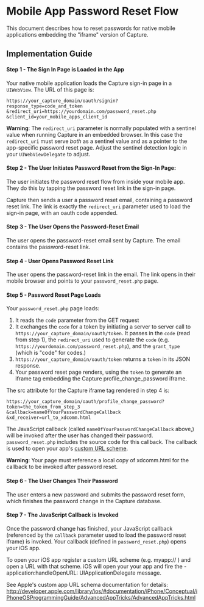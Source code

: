 # Mobile App Password Reset Flow

This document describes how to reset passwords for native mobile
applications embedding the "iframe" version of Capture.

## Implementation Guide

#### Step 1 - The Sign In Page is Loaded in the App

Your native mobile application loads the Capture sign-in page in a 
`UIWebView`. The URL of this page is:  

    https://your_capture_domain/oauth/signin?
    response_type=code_and_token
    &redirect_uri=https://yourdomain.com/password_reset.php
    &client_id=your_mobile_apps_client_id

**Warning**: The `redirect_uri` parameter is normally populated with a
sentinel value when running Capture in an embedded browser. In this 
case the `redirect_uri` must serve *both* as a sentinel value and as a 
pointer to the app-specific password reset page. Adjust the sentinel 
detection logic in your `UIWebViewDelegate` to adjust.

#### Step 2 - The User Initiates Password Reset from the Sign-In Page:

The user initiates the password reset flow from inside your mobile app. 
They do this by tapping the password reset link in the sign-in page.

Capture then sends a user a password reset email, containing a password
reset link. The link is exactly the `redirect_uri` parameter used to
load the sign-in page, with an oauth code appended.

#### Step 3 - The User Opens the Password-Reset Email

The user opens the password-reset email sent by Capture. The email 
contains the password-reset link.

#### Step 4 - User Opens Password Reset Link

The user opens the password-reset link in the email. The link opens in 
their mobile browser and points to your `password_reset.php` page.

#### Step 5 - Password Reset Page Loads

Your `password_reset.php` page loads:

 1. It reads the `code` parameter from the GET request
 2. It exchanges the `code` for a token by initiating a server to server
   call to `https://your_capture_domain/oauth/token`.
   It passes in the `code` (read from step 1), the `redirect_uri` used to
   generate the `code` (e.g.
   `https://yourdomain.com/password_reset.php`), and the `grant_type`
   (which is "code" for codes.)
 3. `https://your_capture_domain/oauth/token` returns a `token` in
    its JSON response.
 4. Your password reset page renders, using the `token` to generate an
    iframe tag embedding the Capture profile_change_password iframe.

The src attribute for the Capture iframe tag rendered in step 4 is:

    https://your_capture_domain/oauth/profile_change_password?
    token=the_token_from_step_3
    &callback=nameOfYourPasswordChangeCallback
    &xd_receiver=url_to_xdcomm.html

The JavaScript callback (called `nameOfYourPasswordChangeCallback` 
above,) will be invoked after the user has changed their password.
`password_reset.php` includes the source code for this callback. The
callback is used to open your app's [custom URL scheme](http://developer.apple.com/library/ios/#documentation/iPhone/Conceptual/iPhoneOSProgrammingGuide/AdvancedAppTricks/AdvancedAppTricks.html).

**Warning**: Your page must reference a local copy of xdcomm.html for the
callback to be invoked after password reset.

#### Step 6 - The User Changes Their Password

The user enters a new password and submits the password reset form, which
finishes the password change in the Capture database.

#### Step 7 - The JavaScript Callback is Invoked

Once the password change has finished, your JavaScript callback 
(referenced by the `callback` parameter used to load the password reset
iframe) is invoked. Your callback (defined in `password_reset.php`)
opens your iOS app. 

To open your iOS app register a custom URL scheme (e.g. 
myapp:// ) and open a URL with that scheme. iOS will open your your app
and fire the -application:handleOpenURL: UIApplicationDelegate message.

See Apple's custom app URL schema documentation for details:
http://developer.apple.com/library/ios/#documentation/iPhone/Conceptual/iPhoneOSProgrammingGuide/AdvancedAppTricks/AdvancedAppTricks.html


